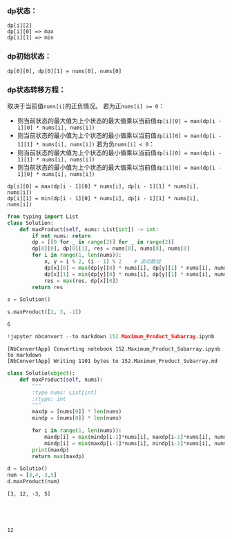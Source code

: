 
### dp状态：
```
dp[i][2]
dp[i][0] => max
dp[i][1] => min
```

### dp初始状态：
```
dp[0][0], dp[0][1] = nums[0], nums[0]
```

### dp状态转移方程：
取决于当前值`nums[i]`的正负情况。
若为正`nums[i] >= 0`：
- 则当前状态的最大值为上个状态的最大值乘以当前值`dp[i][0] = max(dp[i - 1][0] * nums[i], nums[i])`
- 则当前状态的最小值为上个状态的最小值乘以当前值`dp[i][0] = max(dp[i - 1][1] * nums[i], nums[i])`
若为负`nums[i] < 0`：
- 则当前状态的最大值为上个状态的最小值乘以当前值`dp[i][0] = max(dp[i - 1][1] * nums[i], nums[i])`
- 则当前状态的最小值为上个状态的最大值乘以当前值`dp[i][0] = max(dp[i - 1][0] * nums[i], nums[i])`

```
dp[i][0] = max(dp[i - 1][0] * nums[i], dp[i - 1][1] * nums[i], nums[i])
dp[i][1] = min(dp[i - 1][0] * nums[i], dp[i - 1][1] * nums[i], nums[i])
```


```python
from typing import List
class Solution:
    def maxProduct(self, nums: List[int]) -> int:
        if not nums: return
        dp = [[0 for _ in range(2)] for _ in range(2)]
        dp[0][0], dp[0][1], res = nums[0], nums[0], nums[0]
        for i in range(1, len(nums)):
            x, y = i % 2, (i - 1) % 2    # 滚动数组
            dp[x][0] = max(dp[y][0] * nums[i], dp[y][1] * nums[i], nums[i])
            dp[x][1] = min(dp[y][0] * nums[i], dp[y][1] * nums[i], nums[i])
            res = max(res, dp[x][0])
        return res
```


```python
s = Solution()
```


```python
s.maxProduct([2, 3, -1])
```




    6




```python
!jupyter nbconvert --to markdown 152.Maximum_Product_Subarray.ipynb
```

    [NbConvertApp] Converting notebook 152.Maximum_Product_Subarray.ipynb to markdown
    [NbConvertApp] Writing 1101 bytes to 152.Maximum_Product_Subarray.md



```python
class Solutio(object):
    def maxProduct(self, nums):
        """
        :type nums: List[int]
        :rtype: int
        """
        maxdp = [nums[0]] * len(nums)
        mindp = [nums[0]] * len(nums)

        for i in range(1, len(nums)):
            maxdp[i] = max(mindp[i-1]*nums[i], maxdp[i-1]*nums[i], nums[i])
            mindp[i] = min(maxdp[i-1]*nums[i], mindp[i-1]*nums[i], nums[i])
        print(maxdp)
        return max(maxdp)
```


```python
d = Solutio()
num = [3,4,-3,5]
d.maxProduct(num)
```

    [3, 12, -3, 5]





    12


